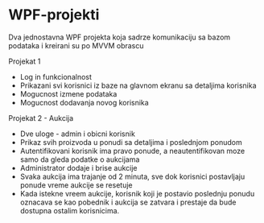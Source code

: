 # WPF-projekti
Dva jednostavna WPF projekta koja sadrze komunikaciju sa bazom podataka i kreirani su po MVVM obrascu

Projekat 1 
 - Log in funkcionalnost
 - Prikazani svi korisnici iz baze na glavnom ekranu sa detaljima korisnika
 - Mogucnost izmene podataka 
 - Mogucnost dodavanja novog korisnika

Projekat 2 - Aukcija
 - Dve uloge - admin i obicni korisnik
 - Prikaz svih proizvoda u ponudi sa detaljima i poslednjom ponudom
 - Autentifikovani korisnik ima pravo ponude, a neautentifikovan moze samo da gleda podatke o aukcijama
 - Administrator dodaje i brise aukcije
 - Svaka aukcija ima trajanje od 2 minuta, sve dok korisnici postavljaju ponude vreme aukcije se resetuje
 - Kada istekne vreem aukcije, korisnik koji je postavio poslednju ponudu oznacava se kao pobednik i aukcija se zatvara i prestaje da bude dostupna ostalim korisnicima.
 
